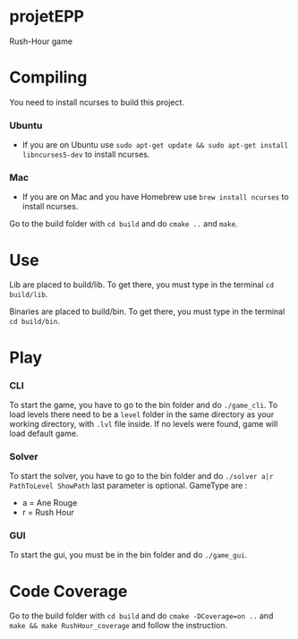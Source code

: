 # projetEPP
Rush-Hour game

# Compiling
You need to install ncurses to build this project.

### Ubuntu
* If you are on Ubuntu use `sudo apt-get update && sudo apt-get install libncurses5-dev` to install ncurses.

### Mac
* If you are on Mac and you have Homebrew use `brew install ncurses` to install ncurses.

Go to the build folder with `cd build` and do `cmake ..` and `make`. 

# Use
Lib are placed to build/lib.
To get there, you must type in the terminal `cd build/lib`.

Binaries are placed to build/bin.
To get there, you must type in the terminal `cd build/bin`.

# Play
### CLI
To start the game, you have to go to the bin folder and do `./game_cli`.
To load levels there need to be a `level` folder in the same directory as your working directory, with `.lvl` file inside.
If no levels were found, game will load default game.

### Solver
To start the solver, you have to go to the bin folder and do `./solver a|r PathToLevel ShowPath` last parameter is optional.
GameType are : 
* a = Ane Rouge
* r = Rush Hour

### GUI
To start the gui, you must be in the bin folder and do `./game_gui`.

# Code Coverage
Go to the build folder with `cd build` and do `cmake -DCoverage=on ..` and `make && make RushHour_coverage` and follow the instruction.

